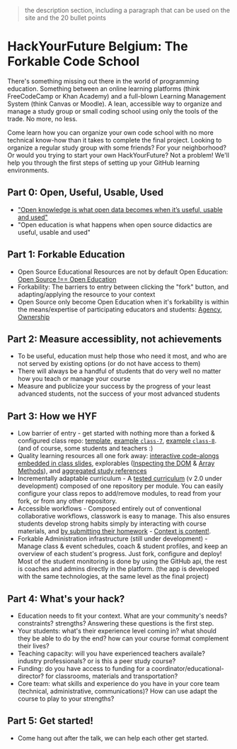 > the description section, including a paragraph that can be used on the site and the 20 bullet points

# HackYourFuture Belgium: The Forkable Code School

There's something missing out there in the world of programming education.  Something between an online learning platforms (think FreeCodeCamp or Khan Academy) and a full-blown Learning Management System (think Canvas or Moodle). A lean, accessible way to organize and manage a study group or small coding school using only the tools of the trade. No more, no less.

Come learn how you can organize your own code school with no more technical know-how than it takes to complete the final project. Looking to organize a regular study group with some friends? For your neighborhood? Or would you trying to start your own HackYourFuture? Not a problem!  We'll help you through the first steps of setting up your GitHub learning environments.

## Part 0: Open, Useful, Usable, Used

* ["Open knowledge is what open data becomes when it’s useful, usable and used"](https://okfn.org/opendata/)
* "Open education is what happens when open source didactics are useful, usable and used"

## Part 1: Forkable Education

* Open Source Educational Resources are not by default Open Education: [Open Source !== Open Education](https://github.com/janke-learning/fosdem-2019/blob/master/5-open-source-open-education.md)
* Forkability:  The barriers to entry between clicking the "fork" button, and adapting/applying the resource to your context
* Open Source only become Open Education when it's forkability is within the means/expertise of participating educators and students: [Agency](https://github.com/janke-learning/fosdem-2019#agency), [Ownership](https://github.com/janke-learning/fosdem-2019#ownership)

## Part 2: Measure accessiblity, not achievements

* To be useful, education must help those who need it most, and who are not served by existing options (or do not have access to them)
* There will always be a handful of students that do very well no matter how you teach or manage your course
* Measure and publicize your success by the progress of your least advanced students, not the success of your most advanced students

## Part 3: How we HYF

* Low barrier of entry - get started with nothing more than a forked & configured class repo: [template](https://github.com/HackYourFutureBelgium/class-repo-template), [example `class-7`](https://github.com/HackYourFutureBelgium/class-7), [example `class-8`](https://github.com/HackYourFutureBelgium/class-8). (and of course, some students and teachers :)
* Quality learning resources all one fork away: [interactive code-alongs embedded in class slides](https://hackyourfuture.be/incremental-development/week-1), explorables ([Inspecting the DOM](https://hackyourfuture.be/inspecting-the-dom) & [Array Methods](https://hackyourfuture.be/array-methods)), and [aggregated study references](https://awesome.hackyourfuture.be)
* Incrementally adaptable curriculum - A [tested curriculum](https://curriculum.hackyourfuture.be) (v 2.0 under development) composed of one repository per module.  You can easily configure your class repos to add/remove modules, to read from your fork, or from any other repository.
* Accessible workflows - Composed entirely out of conventional collaborative workflows, classwork is easy to manage. This also ensures students develop strong habits simply by interacting with course materials, and [by submitting their homework](https://github.com/hackyourfuturebelgium/homework-submission) - [Context is content!](https://github.com/janke-learning/fosdem-2019/blob/master/3-context-is-content.md).
* Forkable Administration infrastructure (still under development) - Manage class & event schedules, coach & student profiles, and keep an overview of each student's progress. Just fork, configure and deploy!  Most of the student monitoring is done by using the GitHub api, the rest is coaches and admins directly in the platform. (the app is developed with the same technologies, at the same level as the final project)

## Part 4: What's your hack?

* Education needs to fit your context.  What are your community's needs? constraints? strengths? Answering these questions is the first step.
* Your students: what's their experience level coming in? what should they be able to do by the end? how can your course format complement their lives?
* Teaching capacity: will you have experienced teachers availale? industry professionals? or is this a peer study course?
* Funding: do you have access to funding for a coordinator/educational-director? for classrooms, materials and transportation?
* Core team: what skills and experience do you have in your core team (technical, administrative, communications)? How can use adapt the course to play to your strengths?

## Part 5: Get started!

* Come hang out after the talk, we can help each other get started.
